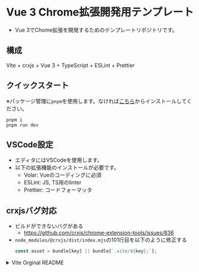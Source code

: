 # Vue 3 Chrome拡張開発用テンプレート
- Vue 3でChome拡張を開発するためのテンプレートリポジトリです。
## 構成
Vite + crxjs + Vue 3 + TypeScript + ESLint + Prettier
## クイックスタート
※パッケージ管理に`pnpm`を使用します。なければ[こちら](https://pnpm.io/ja/installation)からインストールしてください。
```
pnpm i
pnpm run dev
```

## VSCode設定
- エディタにはVSCodeを使用します。
- 以下の拡張機能のインストールが必要です。
  - Volar: Vueのコーディングに必須
  - ESLint: JS, TS用のlinter
  - Prettier: コードフォーマッタ

## crxjsバグ対応
- ビルドができないバグがある
  - https://github.com/crxjs/chrome-extension-tools/issues/836
- `node_modules/@crxjs/dist/index.mjs`の101行目を以下のように修正する
  ```js
  const asset = bundle[key] || bundle[`.vite/${key};`];
  ```

<details>
<summary>Vite Orginal README</summary>

# Vue 3 + TypeScript + Vite

This template should help get you started developing with Vue 3 and TypeScript in Vite. The template uses Vue 3 `<script setup>` SFCs, check out the [script setup docs](https://v3.vuejs.org/api/sfc-script-setup.html#sfc-script-setup) to learn more.

## Recommended IDE Setup

-   [VS Code](https://code.visualstudio.com/) + [Volar](https://marketplace.visualstudio.com/items?itemName=Vue.volar) (and disable Vetur) + [TypeScript Vue Plugin (Volar)](https://marketplace.visualstudio.com/items?itemName=Vue.vscode-typescript-vue-plugin).

## Type Support For `.vue` Imports in TS

TypeScript cannot handle type information for `.vue` imports by default, so we replace the `tsc` CLI with `vue-tsc` for type checking. In editors, we need [TypeScript Vue Plugin (Volar)](https://marketplace.visualstudio.com/items?itemName=Vue.vscode-typescript-vue-plugin) to make the TypeScript language service aware of `.vue` types.

If the standalone TypeScript plugin doesn't feel fast enough to you, Volar has also implemented a [Take Over Mode](https://github.com/johnsoncodehk/volar/discussions/471#discussioncomment-1361669) that is more performant. You can enable it by the following steps:

1. Disable the built-in TypeScript Extension
    1. Run `Extensions: Show Built-in Extensions` from VSCode's command palette
    2. Find `TypeScript and JavaScript Language Features`, right click and select `Disable (Workspace)`
2. Reload the VSCode window by running `Developer: Reload Window` from the command palette.

</details>
